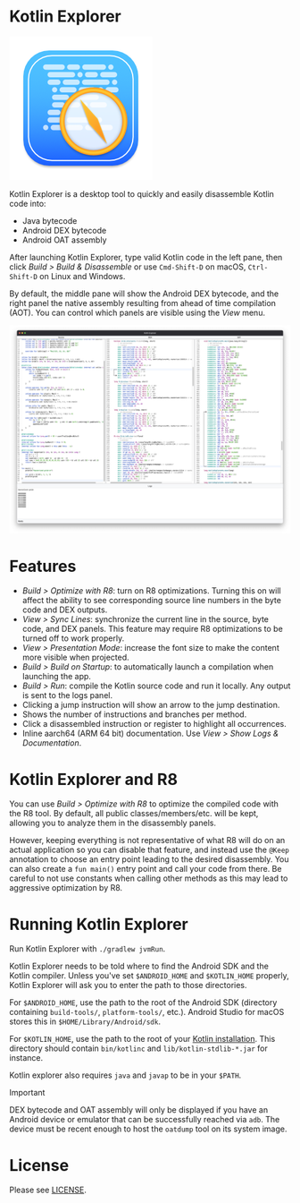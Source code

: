 # Kotlin Explorer
![image](art/app-icon/icon.iconset/icon_256x256.png)

Kotlin Explorer is a desktop tool to quickly and easily disassemble Kotlin code into:
- Java bytecode
- Android DEX bytecode
- Android OAT assembly

After launching Kotlin Explorer, type valid Kotlin code in the left pane, then click
*Build > Build & Disassemble* or use `Cmd-Shift-D` on macOS, `Ctrl-Shift-D`
on Linux and Windows.

By default, the middle pane will show the Android DEX bytecode, and the right panel
the native assembly resulting from ahead of time compilation (AOT). You can control
which panels are visible using the *View* menu.

![./art/kotlin-explorer.png](./art/kotlin-explorer.png)

# Features

- *Build > Optimize with R8*: turn on R8 optimizations. Turning this on will affect the
  ability to see corresponding source line numbers in the byte code and DEX outputs.
- *View > Sync Lines*: synchronize the current line in the source, byte code, and DEX
  panels. This feature may require R8 optimizations to be turned off to work properly.
- *View > Presentation Mode*: increase the font size to make the content more visible
  when projected.
- *Build > Build on Startup*: to automatically launch a compilation when launching the
  app.
- *Build > Run*: compile the Kotlin source code and run it locally. Any output is sent
  to the logs panel.
- Clicking a jump instruction will show an arrow to the jump destination.
- Shows the number of instructions and branches per method.
- Click a disassembled instruction or register to highlight all occurrences.
- Inline aarch64 (ARM 64 bit) documentation. Use *View > Show Logs & Documentation*.

# Kotlin Explorer and R8

You can use *Build > Optimize with R8* to optimize the compiled code with the R8 tool.
By default, all public classes/members/etc. will be kept, allowing you to analyze them
in the disassembly panels.

However, keeping everything is not representative of what R8 will do on an actual
application so you can disable that feature, and instead use the `@Keep` annotation
to choose an entry point leading to the desired disassembly. You can also create a
`fun main()` entry point and call your code from there. Be careful to not use constants
when calling other methods as this may lead to aggressive optimization by R8.

# Running Kotlin Explorer

Run Kotlin Explorer with `./gradlew jvmRun`.

Kotlin Explorer needs to be told where to find the Android SDK and the Kotlin compiler.
Unless you've set `$ANDROID_HOME` and `$KOTLIN_HOME` properly, Kotlin Explorer will ask
you to enter the path to those directories.

For `$ANDROID_HOME`, use the path to the root of the Android SDK (directory containing
`build-tools/`, `platform-tools/`, etc.). Android Studio for macOS stores this in
`$HOME/Library/Android/sdk`.

For `$KOTLIN_HOME`, use the path to the root of your
[Kotlin installation](https://kotlinlang.org/docs/command-line.html). This directory
should contain `bin/kotlinc` and `lib/kotlin-stdlib-*.jar` for instance.

Kotlin explorer also requires `java` and `javap` to be in your `$PATH`.

> [!IMPORTANT]  
> DEX bytecode and OAT assembly will only be displayed if you have an Android
> device or emulator that can be successfully reached via `adb`. The device
> must be recent enough to host the `oatdump` tool on its system image.

# License

Please see [LICENSE](./LICENSE).

